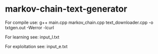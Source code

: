 # markov-chain-text-generator


For compile use: g++ main.cpp markov_chain.cpp text_downloader.cpp -o txtgen.out -Werror -lcurl

For learning see: input_l.txt

For exploitation see: input_e.txt
